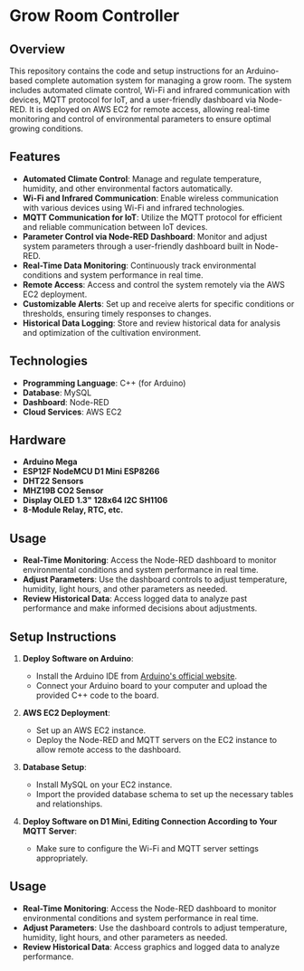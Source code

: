 # Grow Room Controller

## Overview
This repository contains the code and setup instructions for an Arduino-based complete automation system for managing a grow room. The system includes automated climate control, Wi-Fi and infrared communication with devices, MQTT protocol for IoT, and a user-friendly dashboard via Node-RED. It is deployed on AWS EC2 for remote access, allowing real-time monitoring and control of environmental parameters to ensure optimal growing conditions.

## Features
- **Automated Climate Control**: Manage and regulate temperature, humidity, and other environmental factors automatically.
- **Wi-Fi and Infrared Communication**: Enable wireless communication with various devices using Wi-Fi and infrared technologies.
- **MQTT Communication for IoT**: Utilize the MQTT protocol for efficient and reliable communication between IoT devices.
- **Parameter Control via Node-RED Dashboard**: Monitor and adjust system parameters through a user-friendly dashboard built in Node-RED.
- **Real-Time Data Monitoring**: Continuously track environmental conditions and system performance in real time.
- **Remote Access**: Access and control the system remotely via the AWS EC2 deployment.
- **Customizable Alerts**: Set up and receive alerts for specific conditions or thresholds, ensuring timely responses to changes.
- **Historical Data Logging**: Store and review historical data for analysis and optimization of the cultivation environment.

## Technologies
- **Programming Language**: C++ (for Arduino)
- **Database**: MySQL
- **Dashboard**: Node-RED
- **Cloud Services**: AWS EC2

## Hardware
- **Arduino Mega**
- **ESP12F NodeMCU D1 Mini ESP8266**
- **DHT22 Sensors**
- **MHZ19B CO2 Sensor**
- **Display OLED 1.3" 128x64 I2C SH1106**
- **8-Module Relay, RTC, etc.**

## Usage
- **Real-Time Monitoring**: Access the Node-RED dashboard to monitor environmental conditions and system performance in real time.
- **Adjust Parameters**: Use the dashboard controls to adjust temperature, humidity, light hours, and other parameters as needed.
- **Review Historical Data**: Access logged data to analyze past performance and make informed decisions about adjustments.

## Setup Instructions
1. **Deploy Software on Arduino**:
   - Install the Arduino IDE from [Arduino's official website](https://www.arduino.cc/en/software).
   - Connect your Arduino board to your computer and upload the provided C++ code to the board.

2. **AWS EC2 Deployment**:
   - Set up an AWS EC2 instance.
   - Deploy the Node-RED and MQTT servers on the EC2 instance to allow remote access to the dashboard.

3. **Database Setup**:
   - Install MySQL on your EC2 instance.
   - Import the provided database schema to set up the necessary tables and relationships.
  
4. **Deploy Software on D1 Mini, Editing Connection According to Your MQTT Server**:
   - Make sure to configure the Wi-Fi and MQTT server settings appropriately.

## Usage
- **Real-Time Monitoring**: Access the Node-RED dashboard to monitor environmental conditions and system performance in real time.
- **Adjust Parameters**: Use the dashboard controls to adjust temperature, humidity, light hours, and other parameters as needed.
- **Review Historical Data**: Access graphics and logged data to analyze performance.



